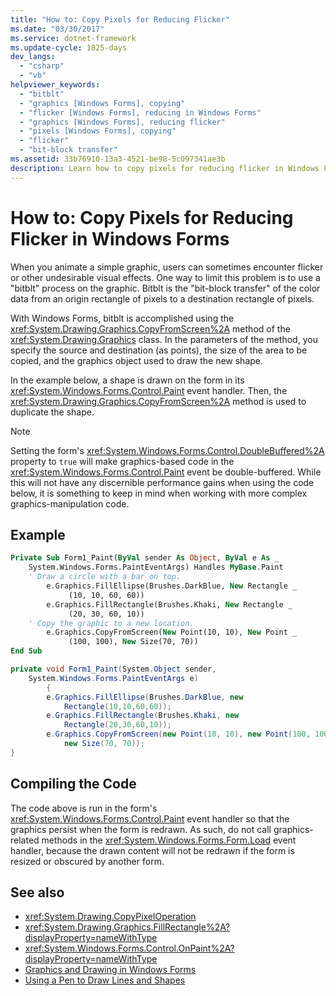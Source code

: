 ```yaml
---
title: "How to: Copy Pixels for Reducing Flicker"
ms.date: "03/30/2017"
ms.service: dotnet-framework
ms.update-cycle: 1825-days
dev_langs:
  - "csharp"
  - "vb"
helpviewer_keywords:
  - "bitblt"
  - "graphics [Windows Forms], copying"
  - "flicker [Windows Forms], reducing in Windows Forms"
  - "graphics [Windows Forms], reducing flicker"
  - "pixels [Windows Forms], copying"
  - "flicker"
  - "bit-block transfer"
ms.assetid: 33b76910-13a3-4521-be98-5c097341ae3b
description: Learn how to copy pixels for reducing flicker in Windows Forms by using the CopyFromScreen method of the graphics class to accomplish bitblt.
---
```

# How to: Copy Pixels for Reducing Flicker in Windows Forms

When you animate a simple graphic, users can sometimes encounter flicker or other undesirable visual effects. One way to limit this problem is to use a "bitblt" process on the graphic. Bitblt is the "bit-block transfer" of the color data from an origin rectangle of pixels to a destination rectangle of pixels.

With Windows Forms, bitblt is accomplished using the <xref:System.Drawing.Graphics.CopyFromScreen%2A> method of the <xref:System.Drawing.Graphics> class. In the parameters of the method, you specify the source and destination (as points), the size of the area to be copied, and the graphics object used to draw the new shape.

In the example below, a shape is drawn on the form in its <xref:System.Windows.Forms.Control.Paint> event handler. Then, the <xref:System.Drawing.Graphics.CopyFromScreen%2A> method is used to duplicate the shape.

> [!NOTE]
> Setting the form's <xref:System.Windows.Forms.Control.DoubleBuffered%2A> property to `true` will make graphics-based code in the <xref:System.Windows.Forms.Control.Paint> event be double-buffered. While this will not have any discernible performance gains when using the code below, it is something to keep in mind when working with more complex graphics-manipulation code.

## Example

```vb
Private Sub Form1_Paint(ByVal sender As Object, ByVal e As _
    System.Windows.Forms.PaintEventArgs) Handles MyBase.Paint
    ' Draw a circle with a bar on top.
        e.Graphics.FillEllipse(Brushes.DarkBlue, New Rectangle _
             (10, 10, 60, 60))
        e.Graphics.FillRectangle(Brushes.Khaki, New Rectangle _
             (20, 30, 60, 10))
    ' Copy the graphic to a new location.
        e.Graphics.CopyFromScreen(New Point(10, 10), New Point _
             (100, 100), New Size(70, 70))
End Sub
```

```csharp
private void Form1_Paint(System.Object sender,
    System.Windows.Forms.PaintEventArgs e)
        {
        e.Graphics.FillEllipse(Brushes.DarkBlue, new
            Rectangle(10,10,60,60));
        e.Graphics.FillRectangle(Brushes.Khaki, new
            Rectangle(20,30,60,10));
        e.Graphics.CopyFromScreen(new Point(10, 10), new Point(100, 100),
            new Size(70, 70));
}
```

## Compiling the Code

The code above is run in the form's <xref:System.Windows.Forms.Control.Paint> event handler so that the graphics persist when the form is redrawn. As such, do not call graphics-related methods in the <xref:System.Windows.Forms.Form.Load> event handler, because the drawn content will not be redrawn if the form is resized or obscured by another form.

## See also

- <xref:System.Drawing.CopyPixelOperation>
- <xref:System.Drawing.Graphics.FillRectangle%2A?displayProperty=nameWithType>
- <xref:System.Windows.Forms.Control.OnPaint%2A?displayProperty=nameWithType>
- [Graphics and Drawing in Windows Forms](graphics-and-drawing-in-windows-forms.md)
- [Using a Pen to Draw Lines and Shapes](using-a-pen-to-draw-lines-and-shapes.md)
